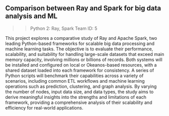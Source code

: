 ## Comparison between Ray and Spark for big data analysis and ML

>> Python 2: Ray, Spark
>> Team ID: 5

This project explores a comparative study of Ray and Apache Spark, two leading Python-based frameworks for scalable big data processing and machine learning tasks. The objective is to evaluate their performance, scalability, and suitability for handling large-scale datasets that exceed main memory capacity, involving millions or billions of records. Both systems will be installed and configured on local or Okeanos-based resources, with a shared dataset loaded into each framework for consistency. A series of Python scripts will benchmark their capabilities across a variety of scenarios, including common ETL workflows and machine learning operations such as prediction, clustering, and graph analysis. By varying the number of nodes, input data size, and data types, the study aims to derive meaningful insights into the strengths and limitations of each framework, providing a comprehensive analysis of their scalability and efficiency for real-world applications.